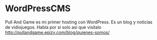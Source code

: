 # WordPressCMS
Pull And Game es mi primer hosting con WordPress. Es un blog y noticias de vidiojuegos.
Habla por si solo asi que visitalo http://pullandgame.epizy.com/blog/quienes-somos/

